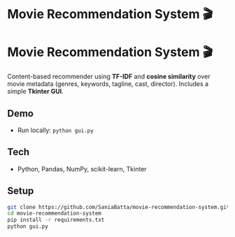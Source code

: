 # Movie Recommendation System 🎬

# Movie Recommendation System 🎬

Content-based recommender using **TF-IDF** and **cosine similarity** over movie metadata (genres, keywords, tagline, cast, director). Includes a simple **Tkinter GUI**.

## Demo
- Run locally: `python gui.py`

## Tech
- Python, Pandas, NumPy, scikit-learn, Tkinter

## Setup
```bash
git clone https://github.com/SaniaBatta/movie-recommendation-system.git
cd movie-recommendation-system
pip install -r requirements.txt
python gui.py
